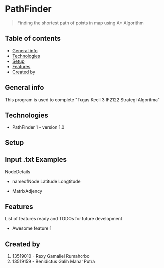 # PathFinder
> Finding the shortest path of points in map using A* Algorithm

## Table of contents
* [General info](#general-info)
* [Technologies](#technologies)
* [Setup](#setup)
* [Features](#features)
* [Created by](#contact)

## General info
This program is used to complete "Tugas Kecil 3 IF2122 Strategi Algoritma" 

## Technologies
* PathFinder 1 - version 1.0

## Setup


## Input .txt Examples
NodeDetails
* nameofNode Latitude Longtitude

* MatrixAdjency


## Features
List of features ready and TODOs for future development
* Awesome feature 1

## Created by
1. 13519010 - Rexy Gamaliel Rumahorbo
2. 13519159 - Benidictus Galih Mahar Putra